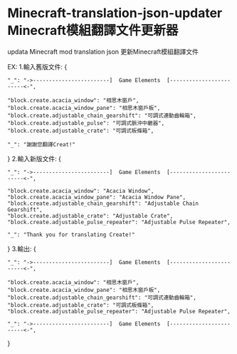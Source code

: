 # Minecraft-translation-json-updater Minecraft模組翻譯文件更新器
updata Minecraft mod translation json 更新Minecraft模組翻譯文件

EX:
1.輸入舊版文件:
{

	"_": "->------------------------]  Game Elements  [------------------------<-",

	"block.create.acacia_window": "相思木窗戶",
	"block.create.acacia_window_pane": "相思木窗戶板",
	"block.create.adjustable_chain_gearshift": "可調式連動齒輪箱",
	"block.create.adjustable_pulse": "可調式脈沖中繼器",
	"block.create.adjustable_crate": "可調式板條箱",
	
	"_": "謝謝您翻譯Creat!"

}
2.輸入新版文件:
{

	"_": "->------------------------]  Game Elements  [------------------------<-",

	"block.create.acacia_window": "Acacia Window",
	"block.create.acacia_window_pane": "Acacia Window Pane",
	"block.create.adjustable_chain_gearshift": "Adjustable Chain Gearshift",
	"block.create.adjustable_crate": "Adjustable Crate",
	"block.create.adjustable_pulse_repeater": "Adjustable Pulse Repeater",

	"_": "Thank you for translating Create!"

}
3.輸出:
{

	"_": "->------------------------]  Game Elements  [------------------------<-",

	"block.create.acacia_window": "相思木窗戶",
	"block.create.acacia_window_pane": "相思木窗戶板",
	"block.create.adjustable_chain_gearshift": "可調式連動齒輪箱",
	"block.create.adjustable_crate": "可調式板條箱",
	"block.create.adjustable_pulse_repeater": "Adjustable Pulse Repeater",

	"_": "->------------------------]  Game Elements  [------------------------<-",

}
